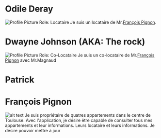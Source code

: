 # Odile Deray

![Profile Picture](src/Odile.png)
Role: Locataire
Je suis un locataire de Mr.[François Pignon](#françois-pignon).


# Dwayne Johnson (AKA: The rock)

![Profile Picture](./src/Brice.png)
Role: Co-Locataire
Je suis un co-locataire de Mr.[François Pignon](#françois-pignon) avec Mr.Magnaud

# Patrick 

# François Pignon

![alt text](src/François.png)
Je suis propriétaire de quatres appartements dans le centre de Toulouse.
Avec l'application, je désire être capable de consulter tous mes appartements et leur informations. Leurs locataire et leurs informations.
Je désire pouvoir mettre à jour
